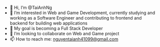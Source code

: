 - 👋 Hi, I’m @TaiAnhNg
- 👀 I’m interested in Web and Game Development, currently studying and working as a Software Engineer and contributing to frontend and backend for building web applications
- 🌱 My goal is becoming a Full Stack Developer
- 💞️ I’m looking to collaborate on Web and Game project
- 📫 How to reach me: nguyentaianh41099@gmail.com

<!---
TaiAnhNg/TaiAnhNg is a ✨ special ✨ repository because its `README.md` (this file) appears on your GitHub profile.
You can click the Preview link to take a look at your changes.
--->
